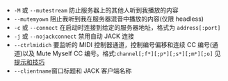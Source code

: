 - `-M` 或 `--mutestream` 防止服务器上的其他人听到我播放的内容
- `--mutemyown` 阻止我听到我在服务器混音中播放的内容(仅限 headless)
-  `-c` 或 `--connect` 在启动时连接到给定的服务器地址，格式为 `address[:port]`
-  `-j` 或 `--nojackconnect` 禁用自动 JACK 连接
-  `--ctrlmidich` 要监听的 MIDI 控制器通道，控制编号偏移和连续 CC 编号(通道)以及 Mute Myself CC
   编号。格式:`channel[;f*][;p*][;s*][;m*][;o]`
   见[提示和技巧](Tips-Tricks-More#将-ctrlmidich-用于-midi-控制器)
- `--clientname`窗口标题和 JACK 客户端名称
